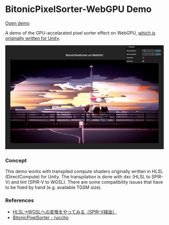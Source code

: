 # BitonicPixelSorter-WebGPU Demo

[Open demo](https://ruccho.com/bps-web)

A demo of the GPU-accelarated pixel sorter effect on WebGPU, [which is originally written for Unity](/ruccho/BitonicPixelSorter).

<img src="./image_0.png">

### Concept

This demo works with transpiled compute shaders originally written in HLSL (DirectCompute) for Unity. The transpilation is done with dxc (HLSL to SPIR-V) and tint (SPIR-V to WGSL). There are some compatibility issues that have to be fixed by hand (e.g. available TGSM size).

### References

 - [HLSL→WGSLへの変換をやってみる（SPIR-V経由）](https://nekocha.hatenablog.com/entry/2023/04/10/150132)
 - [BitonicPixelSorter - ruccho](/ruccho/BitonicPixelSorter)